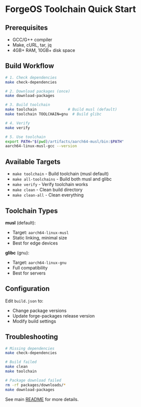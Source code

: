 # ForgeOS Toolchain Quick Start

## Prerequisites

- GCC/G++ compiler
- Make, cURL, tar, jq
- 4GB+ RAM, 10GB+ disk space

## Build Workflow

```bash
# 1. Check dependencies
make check-dependencies

# 2. Download packages (once)
make download-packages

# 3. Build toolchain
make toolchain              # Build musl (default)
make toolchain TOOLCHAIN=gnu  # Build glibc

# 4. Verify
make verify

# 5. Use toolchain
export PATH="$(pwd)/artifacts/aarch64-musl/bin:$PATH"
aarch64-linux-musl-gcc --version
```

## Available Targets

- `make toolchain` - Build toolchain (musl default)
- `make all-toolchains` - Build both musl and glibc
- `make verify` - Verify toolchain works
- `make clean` - Clean build directory
- `make clean-all` - Clean everything

## Toolchain Types

**musl** (default):
- Target: `aarch64-linux-musl`
- Static linking, minimal size
- Best for edge devices

**glibc** (gnu):
- Target: `aarch64-linux-gnu`
- Full compatibility
- Best for servers

## Configuration

Edit `build.json` to:
- Change package versions
- Update forge-packages release version
- Modify build settings

## Troubleshooting

```bash
# Missing dependencies
make check-dependencies

# Build failed
make clean
make toolchain

# Package download failed
rm -rf packages/downloads/*
make download-packages
```

See main [README](../README.md) for more details.

